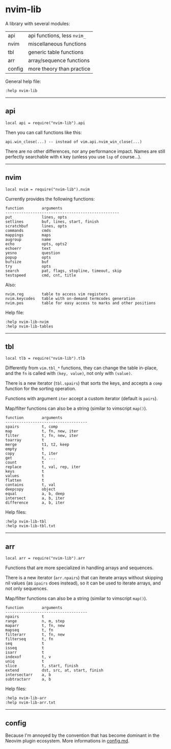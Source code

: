 # nvim-lib

A library with several modules:


|||
|----------|----------|
|api       | api functions, less `nvim_`     |
|nvim      | miscellaneous functions         |
|tbl       | generic table functions         |
|arr       | array/sequence functions        |
|config    | more theory than practice       |

General help file:

    :help nvim-lib

-------------------------------------------------------------------------------

## api

    local api = require("nvim-lib").api

Then you can call functions like this:

    api.win_close(...) -- instead of vim.api.nvim_win_close(...)

There are no other differences, nor any performance impact.
Names are still perfectly searchable with `K` key (unless you use `lsp` of
course...).

-------------------------------------------------------------------------------

## nvim

    local nvim = require("nvim-lib").nvim

Currently provides the following functions:

    function        arguments
    --------------------------------------------------
    put             lines, opts
    setlines        buf, lines, start, finish
    scratchbuf      lines, opts
    commands        cmds
    mappings        maps
    augroup         name
    echo            opts, opts2
    echoerr         text
    yesno           question
    popup           opts
    bufsize         buf
    try             opts
    search          pat, flags, stopline, timeout, skip
    testspeed       cmd, cnt, title

Also:

    nvim.reg        table to access vim registers
    nvim.keycodes   table with on-demand termcodes generation
    nvim.pos        table for easy access to marks and other positions

Help file:

    :help nvim-lib-nvim
    :help nvim-lib-tables


-------------------------------------------------------------------------------

## tbl

    local tlb = require("nvim-lib").tlb

Differently from `vim.tbl_*` functions, they can change the table in-place, and
the `fn` is called with `(key, value)`, not only with `(value)`.

There is a new iterator (`tbl.spairs`) that sorts the keys, and accepts
a `comp` function for the sorting operation.

Functions with argument `iter` accept a custom iterator (default is `pairs`).

Map/filter functions can also be a string (similar to vimscript `map()`).

    function        arguments
    ------------------------------------
    spairs          t, comp
    map             t, fn, new, iter
    filter          t, fn, new, iter
    toarray         t
    merge           t1, t2, keep
    empty           t
    copy            t, iter
    get             t, ...
    count           t
    replace         t, val, rep, iter
    keys            t
    values          t
    flatten         t
    contains        t, val
    deepcopy        object
    equal           a, b, deep
    intersect       a, b, iter
    difference      a, b, iter

Help files:

    :help nvim-lib-tbl
    :help nvim-lib-tbl.txt

-------------------------------------------------------------------------------

## arr

    local arr = require("nvim-lib").arr

Functions that are more specialized in handling arrays and sequences.

There is a new iterator (`arr.npairs`) that can iterate arrays without skipping
nil values (as `ipairs` does instead), so it can be used to iterate arrays, and
not only sequences.

Map/filter functions can also be a string (similar to vimscript `map()`).

    function        arguments
    ------------------------------------
    npairs          t
    range           n, m, step
    maparr          t, fn, new
    mapseq          t, fn
    filterarr       t, fn, new
    filterseq       t, fn
    seq             t
    isseq           t
    isarr           t
    indexof         t, v
    uniq            t
    slice           t, start, finish
    extend          dst, src, at, start, finish
    intersectarr    a, b
    subtractarr     a, b

Help files:

    :help nvim-lib-arr
    :help nvim-lib-arr.txt


-------------------------------------------------------------------------------

## config

Because I'm annoyed by the convention that has become dominant in the Neovim
plugin ecosystem. More informations in [config.md](./config.md).
